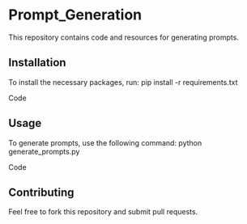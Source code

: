 # Prompt_Generation

This repository contains code and resources for generating prompts. 

## Installation

To install the necessary packages, run:
pip install -r requirements.txt

Code
## Usage

To generate prompts, use the following command:
python generate_prompts.py

Code

## Contributing

Feel free to fork this repository and submit pull requests.
